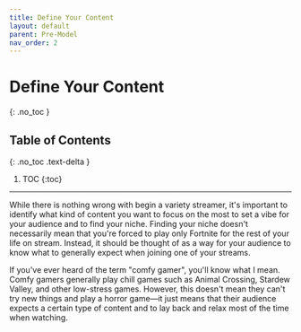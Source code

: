 ```yaml
---
title: Define Your Content
layout: default
parent: Pre-Model
nav_order: 2
---
```


# Define Your Content
{: .no_toc }

## Table of Contents
{: .no_toc .text-delta }

1. TOC
{:toc}

-----

While there is nothing wrong with begin a variety streamer, it's important to identify what kind of content you want to focus on the most to set a vibe for your audience and to find your niche. Finding your niche doesn't necessarily mean that you're forced to play only Fortnite for the rest of your life on stream. Instead, it should be thought of as a way for your audience to know what to generally expect when joining one of your streams.

If you've ever heard of the term "comfy gamer", you'll know what I mean. Comfy gamers generally play chill games such as Animal Crossing, Stardew Valley, and other low-stress games. However, this doesn't mean they can't try new things and play a horror game—it just means that their audience expects a certain type of content and to lay back and relax most of the time when watching.
